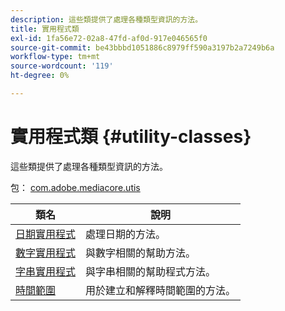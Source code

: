 ```yaml
---
description: 這些類提供了處理各種類型資訊的方法。
title: 實用程式類
exl-id: 1fa56e72-02a8-47fd-af0d-917e046565f0
source-git-commit: be43bbbd1051886c8979ff590a3197b2a7249b6a
workflow-type: tm+mt
source-wordcount: '119'
ht-degree: 0%

---
```


# 實用程式類 {#utility-classes}

這些類提供了處理各種類型資訊的方法。

包： [com.adobe.mediacore.utis](https://help.adobe.com/en_US/primetime/api/psdk/javadoc_1.4/com/adobe/mediacore/utils/package-summary.html)

| 類名 | 說明 |
|---|---|
| [日期實用程式](https://help.adobe.com/en_US/primetime/api/psdk/javadoc_1.4/com/adobe/mediacore/utils/DateUtils.html) | 處理日期的方法。 |
| [數字實用程式](https://help.adobe.com/en_US/primetime/api/psdk/javadoc_1.4/com/adobe/mediacore/utils/NumberUtils.html) | 與數字相關的幫助方法。 |
| [字串實用程式](https://help.adobe.com/en_US/primetime/api/psdk/javadoc_1.4/com/adobe/mediacore/utils/StringUtils.html) | 與字串相關的幫助程式方法。 |
| [時間範圍](https://help.adobe.com/en_US/primetime/api/psdk/javadoc_1.4/com/adobe/mediacore/utils/TimeRange.html) | 用於建立和解釋時間範圍的方法。 |
